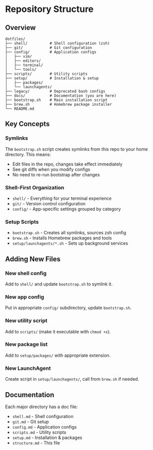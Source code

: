# Repository Structure

## Overview

```
dotfiles/
├── shell/          # Shell configuration (zsh)
├── git/            # Git configuration
├── config/         # Application configs
│   ├── vim/
│   ├── editors/
│   ├── terminal/
│   └── tools/
├── scripts/        # Utility scripts
├── setup/          # Installation & setup
│   ├── packages/
│   └── launchagents/
├── legacy/         # Deprecated bash configs
├── docs/           # Documentation (you are here)
├── bootstrap.sh    # Main installation script
├── brew.sh         # Homebrew package installer
└── README.md
```

## Key Concepts

### Symlinks
The `bootstrap.sh` script creates symlinks from this repo to your home directory. This means:
- Edit files in the repo, changes take effect immediately
- See git diffs when you modify configs
- No need to re-run bootstrap after changes

### Shell-First Organization
- `shell/` - Everything for your terminal experience
- `git/` - Version control configuration
- `config/` - App-specific settings grouped by category

### Setup Scripts
- `bootstrap.sh` - Creates all symlinks, sources zsh config
- `brew.sh` - Installs Homebrew packages and tools
- `setup/launchagents/*.sh` - Sets up background services

## Adding New Files

### New shell config
Add to `shell/` and update `bootstrap.sh` to symlink it.

### New app config
Put in appropriate `config/` subdirectory, update `bootstrap.sh`.

### New utility script
Add to `scripts/` (make it executable with `chmod +x`).

### New package list
Add to `setup/packages/` with appropriate extension.

### New LaunchAgent
Create script in `setup/launchagents/`, call from `brew.sh` if needed.

## Documentation
Each major directory has a doc file:
- `shell.md` - Shell configuration
- `git.md` - Git setup
- `config.md` - Application configs
- `scripts.md` - Utility scripts
- `setup.md` - Installation & packages
- `structure.md` - This file
